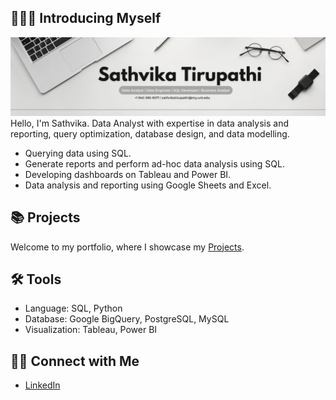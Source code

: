 ## 🙋🏻‍♀️ Introducing Myself

![image_alt](https://github.com/Sathvika-Tirupathi/Sathvika-Tirupathi/blob/dbbc9f963d6d759c5d37e22a0b85f754bbc3c0a8/Grey%20Minimalist%20Corporate%20Personal%20Profile%20LinkedIn%20Banner.png)
Hello, I'm Sathvika. Data Analyst with expertise in data analysis and reporting, query optimization, database design, and data modelling.
- Querying data using SQL.
- Generate reports and perform ad-hoc data analysis using SQL.
- Developing dashboards on Tableau and Power BI.
- Data analysis and reporting using Google Sheets and Excel.

  
## 📚 Projects

Welcome to my portfolio, where I showcase my [Projects](https://github.com/Sathvika-Tirupathi/Portfolio-Guide/blob/e4049b315a69927def2c02423239fff0ff3c0f19/README.md).

## 🛠️ Tools
- Language: SQL, Python
- Database: Google BigQuery, PostgreSQL, MySQL
- Visualization: Tableau, Power BI
  
## 👋🏻 Connect with Me
- [LinkedIn](https://www.linkedin.com/in/tirupathisathvika/)
